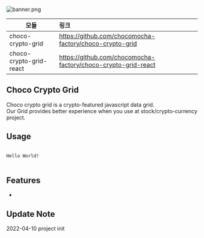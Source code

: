 <img src="https://github.com/chocomocha-factory/choco-crypto-grid/blob/main/crypto-grid-banner-1.png?raw=true" title="px(픽셀) 크기 설정" alt="banner.png"></img><br/>


|모듈|링크|
|------|:---|
|choco-crypto-grid|https://github.com/chocomocha-factory/choco-crypto-grid|
|choco-crypto-grid-react|https://github.com/chocomocha-factory/choco-crypto-grid-react|


## Choco Crypto Grid
Choco crypto grid is a crypto-featured javascript data grid.  
Our Grid provides better experience when you use at stock/crypto-currency project.

## Usage
<pre>
<code>
Hello World!
</code>
</pre>


## Features
- 


## Update Note 
2022-04-10 project init 

